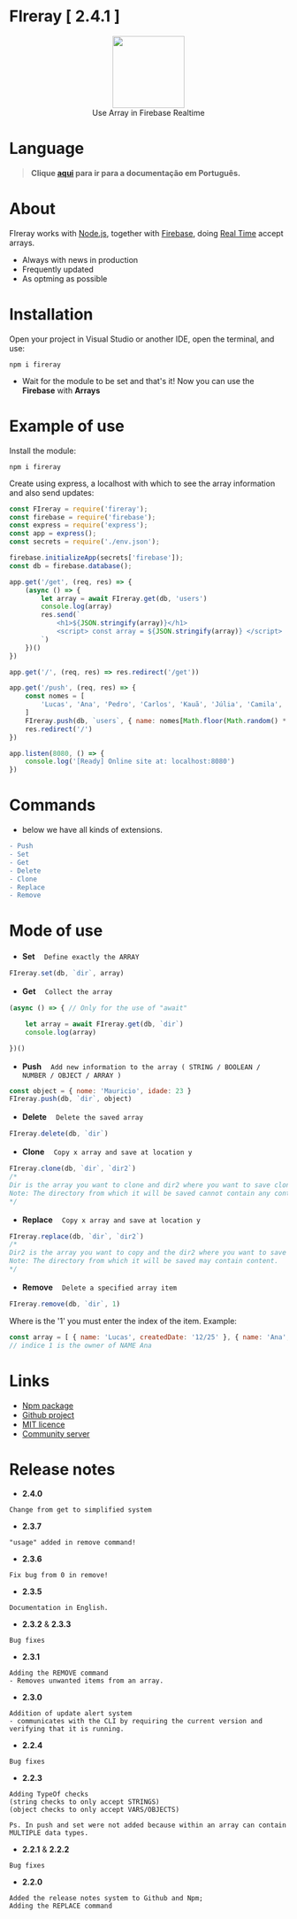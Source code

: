 # FIreray  [ 2.4.1 ]

<div align="center">
    <img src="https://media.discordapp.net/attachments/983446685327966269/1041340936367644783/FIreray-removebg-preview.png?width=662&height=241" height="130">
    <br>
    Use Array in Firebase Realtime
</div>

# Language
> **Clique [aqui](https://github.com/lucasFelixSilveira/FIreray) para ir para a documentação em Português.**

# About
FIreray works with [Node.js](https://nodejs.org), together with [Firebase](https://firebase.google.com/), doing [Real Time](https://firebase.google.com/docs/database/web/start) accept arrays.

- Always with news in production
- Frequently updated
- As optming as possible

# Installation

Open your project in Visual Studio or another IDE, open the terminal, and use:
```sh-session
npm i fireray
```
- Wait for the module to be set and that's it! Now you can use the **Firebase** with **Arrays**

# Example of use

Install the module:
```sh-session
npm i fireray
```

Create using express, a localhost with which to see the array information and also send updates:
```js
const FIreray = require('fireray');
const firebase = require('firebase');
const express = require('express');
const app = express();
const secrets = require('./env.json');

firebase.initializeApp(secrets['firebase']);
const db = firebase.database();

app.get('/get', (req, res) => {
    (async () => {
        let array = await FIreray.get(db, 'users')
        console.log(array)
        res.send(`
            <h1>${JSON.stringify(array)}</h1>
            <script> const array = ${JSON.stringify(array)} </script>
        `)
    })()
})

app.get('/', (req, res) => res.redirect('/get'))

app.get('/push', (req, res) => {
    const nomes = [
        'Lucas', 'Ana', 'Pedro', 'Carlos', 'Kauã', 'Júlia', 'Camila', 'Laura', 'Breno', 'Augusto', 'João', 'Kleber'
    ]
    FIreray.push(db, `users`, { name: nomes[Math.floor(Math.random() * nomes.length)] })
    res.redirect('/')
})

app.listen(8080, () => {
    console.log('[Ready] Online site at: localhost:8080')
})
```

# Commands

- below we have all kinds of extensions.
```diff
- Push
- Set
- Get
- Delete
- Clone
- Replace
- Remove
```

# Mode of use

- **Set**
ㅤ`Define exactly the ARRAY`
```js
FIreray.set(db, `dir`, array)
```

- **Get**
ㅤ`Collect the array`
```js
(async () => { // Only for the use of "await"

    let array = await FIreray.get(db, `dir`)
    console.log(array)

})()
```

- **Push**
ㅤ`Add new information to the array ( STRING / BOOLEAN / NUMBER / OBJECT / ARRAY )`
```js
const object = { nome: 'Mauricio', idade: 23 }
FIreray.push(db, `dir`, object)
```

- **Delete**
ㅤ`Delete the saved array`
```js
FIreray.delete(db, `dir`)
```

- **Clone**
ㅤ`Copy x array and save at location y`
```js
FIreray.clone(db, `dir`, `dir2`)
/* 
Dir is the array you want to clone and dir2 where you want to save cloning
Note: The directory from which it will be saved cannot contain any content.
*/
```

- **Replace**
ㅤ`Copy x array and save at location y`
```js
FIreray.replace(db, `dir`, `dir2`)
/* 
Dir2 is the array you want to copy and the dir2 where you want to save the copy
Note: The directory from which it will be saved may contain content.
*/
```

- **Remove**
ㅤ`Delete a specified array item`
```js
FIreray.remove(db, `dir`, 1)
```
Where is the '1' you must enter the index of the item. Example:
```js
const array = [ { name: 'Lucas', createdDate: '12/25' }, { name: 'Ana', createdDate: '12/25' },  ]
// indice 1 is the owner of NAME Ana
```

# Links
- [Npm package](https://www.npmjs.com/package/fireray)
- [Github project](https://github.com/lucasFelixSilveira/FIreray)
- [MIT licence](https://github.com/lucasFelixSilveira/FIreray/blob/main/FIreray/licence)
- [Community server](https://discord.gg/cdEnEtwehC)

# Release notes
- **2.4.0**
```
Change from get to simplified system
```
- **2.3.7**
```
"usage" added in remove command!
```
- **2.3.6**
```
Fix bug from 0 in remove!
```
- **2.3.5**
```
Documentation in English.
```
- **2.3.2** & **2.3.3**
```
Bug fixes
```
- **2.3.1**
```
Adding the REMOVE command
- Removes unwanted items from an array.
```
- **2.3.0**
```
Addition of update alert system
- communicates with the CLI by requiring the current version and verifying that it is running.
```
- **2.2.4**
```
Bug fixes
```
- **2.2.3**
```
Adding TypeOf checks 
(string checks to only accept STRINGS)
(object checks to only accept VARS/OBJECTS)

Ps. In push and set were not added because within an array can contain MULTIPLE data types.
```
- **2.2.1** & **2.2.2**
```
Bug fixes
```
- **2.2.0**
```
Added the release notes system to Github and Npm;
Adding the REPLACE command
```